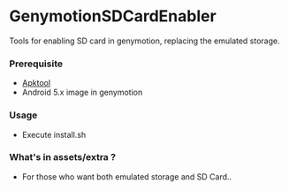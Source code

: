 # GenymotionSDCardEnabler
Tools for enabling SD card in genymotion, replacing the emulated storage.

### Prerequisite
- [Apktool](http://ibotpeaches.github.io/Apktool/)
- Android 5.x image in genymotion

### Usage
- Execute install.sh

### What's in assets/extra ?
- For those who want both emulated storage and SD Card..
